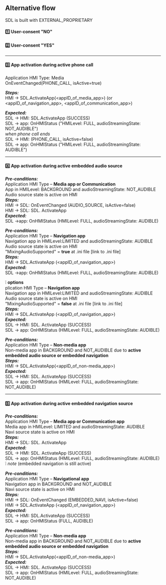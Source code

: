 ## Alternative flow
SDL is built with EXTERNAL_PROPRIETARY 
####  :one: User-consent "NO"
####  :two: User-consent "YES"
---
####  :three: App activation during active phone call  

Application HMI Type: Media  
OnEventChanged(PHONE_CALL, isActive=true)  

_**Steps:**_  
HMI -> SDL.ActivateApp(\<appID_of_media_app\>) (or \<appID_of_navigation_app\>, \<appID_of_communication_app\>)  

_**Expected:**_  
SDL -> HMI: SDL.ActivateApp (SUCCESS)  
SDL -> app: OnHMIStatus ("HMILevel: FULL, audioStreamingState: NOT_AUDIBLE")  
_when phone call ends_  
SDL -> HMI: (PHONE_CALL, isActive=false)  
SDL -> app: OnHMIStatus ("HMILevel: FULL, audioStreamingState: AUDIBLE")

---

####  :four: App activation during active embedded audio source  
_**Pre-conditions:**_  
Application HMI Type – **Media app  or Communication**  
App in HMILevel: BACKGROUND and audioStreamingState: NOT_AUDIBLE   
Audio source state is active on HMI  
_**Steps:**_  
HMI -> SDL: OnEventChanged (AUDIO_SOURCE, isActive=false)   
HMI -> SDL: SDL. ActivateApp  
_**Expected:**_  
SDL ->app: OnHMIStatus (HMILevel: FULL, audioStreamingState: AUDIBLE)

_**Pre-conditions:**_  
Application HMI Type – **Navigation app**  
Navigation app in HMILevel:LIMITED and audioStreamingState: AUDIBLE  
Audio source state is active on HMI  
"MixingAudioSupported" = **true** at .ini file [link to .ini file]  
_**Steps:**_  
HMI -> SDL.ActivateApp (\<appID_of_navigation_app\>)  
_**Expected:**_    
SDL ->app: OnHMIStatus (HMILevel: FULL, audioStreamingState: AUDIBLE)

:grey_exclamation: **options**  
plication HMI Type – **Navigation app**  
Navigation app in HMILevel:LIMITED and audioStreamingState: AUDIBLE  
Audio source state is active on HMI  
"MixingAudioSupported" = **false** at .ini file [link to .ini file]  
_**Steps:**_  
HMI -> SDL.ActivateApp (\<appID_of_navigation_app\>)  
_**Expected:**_  
SDL -> HMI: SDL. ActivateApp (SUCCESS)  
SDL -> app: OnHMIStatus (HMILevel: FULL, audioStreamingState: AUDIBLE)

_**Pre-conditions:**_  
Application HMI Type – **Non-media app**  
Non-media app in BACKGROUND and NOT_AUDIBLE due to **active embedded audio source or embedded navigation**  
_**Steps:**_  
HMI -> SDL.ActivateApp(\<appID_of_non-media_app\>)  
_**Expected:**_   
SDL -> HMI: SDL. ActivateApp (SUCCESS)  
SDL -> app: OnHMIStatus (HMILevel: FULL, audioStreamingState: NOT_AUDIBLE)

---

####  :five: App activation during active embedded navigation source
_**Pre-conditions:**_  
Application HMI Type – **Media app or Communication app**  
Media app in HMILevel: LIMITED and audioStreamingState: AUDIBLE  
Navi source state is active on HMI  
_**Steps:**_  
HMI -> SDL: SDL. ActivateApp  
_**Expected:**_  
SDL -> HMI: SDL. ActivateApp (SUCCESS)  
SDL -> app: OnHMIStatus (HMILevel: FULL, audioStreamingState: AUDIBLE)  
:grey_exclamation: _note_ (embedded navigation is still active)

_**Pre-conditions:**_  
Application HMI Type – **Navigational app**  
Navigation app in BACKGROUND and NOT_AUDIBLE  
Navi source state is active on HMI  
_**Steps:**_  
HMI -> SDL: OnEventChanged (EMBEDDED_NAVI, isActive=false)  
HMI -> SDL.ActivateApp (\<appID_of_navigation_app\>)  
_**Expected:**_  
SDL -> HMI: SDL.ActivateApp (SUCCESS)  
SDL -> app: OnHMIStatus (FULL, AUDIBLE) 

_**Pre-conditions:**_  
Application HMI Type – **Non-media app**  
Non-media app in BACKGROUND and NOT_AUDIBLE due to **active embedded audio source or embedded navigation**  
_**Steps:**_  
HMI -> SDL.ActivateApp(\<appID_of_non-media_app\>)  
_**Expected:**_  
SDL -> HMI: SDL. ActivateApp (SUCCESS)  
SDL -> app: OnHMIStatus (HMILevel: FULL, audioStreamingState: NOT_AUDIBLE)

